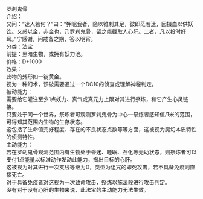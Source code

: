 <title>罗刹鬼骨</title>
<meta name="GENERATOR" content="WinCHM">
<meta http-equiv="Content-Type" content="text/html; charset=gb2312">
<br>罗刹鬼骨
<br>介绍：
<br>        又问：“迷人若何？”曰：“狎昵我者，隐以锥刺其足，彼即茫若迷，因摄血以供妖饮。又惑以金，非金也，乃罗刹鬼骨，留之能截取人心肝。二者，凡以投时好耳。”宁感谢，问戒备之期，答以明宵。
<br>分类：法宝
<br>前提：黑暗生物，或拥有妖力池。
<br>价格：D+1000
<br>效果：
<br>        此物的外形如一锭黄金。
<br>    视为一种幻术，识破需要通过一个DC10的侦查或理解神秘判定。
<br>被动能力：
<br>        需要给它灌注至少1点妖力、真气或真元力上限对其进行祭炼，和它产生心灵链接。
<br>        只要处于同一个世界，祭炼者可观测罗刹鬼骨为中心―祭炼者感知值/1米的范围，可得知其范围内生物的生存状态。
<br>       这包括了生命值完好程度、存在的不良状态点数等等方面，这被视为魔幻本质特性的侦测特性。
<br>主动能力：
<br>        若在罗刹鬼骨观测范围内有生物处于昏迷、睡眠、石化等无助状态，则祭炼者可以支付1点能量以标准动作发动此能力，掏出目标的心肝。
<br>        这被视为对其进行一次支线等级为D，类型为诅咒的即死攻击，若不具备免疫则直接死亡。
<br>         对于具备免疫者对这视为一次致命攻击，祭炼以施法骰进行攻击判定。
<br>        没有对于没有心肝的生物来说，此法宝的主动能力无法生效。
<br>